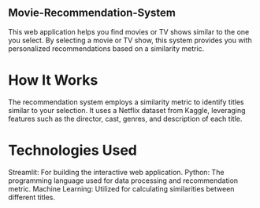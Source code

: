 ## Movie-Recommendation-System
This web application helps you find movies or TV shows similar to the one you select. By selecting a movie or TV show, this system provides you with personalized recommendations based on a similarity metric.
# How It Works
The recommendation system employs a similarity metric to identify titles similar to your selection. It uses a Netflix dataset from Kaggle, leveraging features such as the director, cast, genres, and description of each title.
# Technologies Used
Streamlit: For building the interactive web application.
Python: The programming language used for data processing and recommendation metric.
Machine Learning: Utilized for calculating similarities between different titles.
